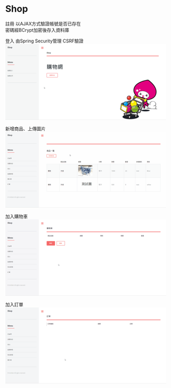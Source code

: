 # Shop

註冊
以AJAX方式驗證帳號是否已存在  
密碼經BCrypt加密後存入資料庫

登入
由Spring Security管理
CSRF驗證
![image](demonstration/registerLogin.gif)

新增商品、上傳圖片
![image](demonstration/uploadImage.gif)

加入購物車
![image](demonstration/addCart.gif)

加入訂單
![image](demonstration/addOrder.gif)

